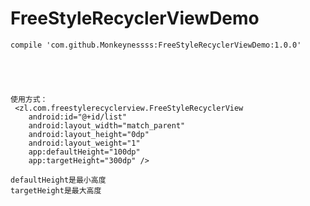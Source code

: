# FreeStyleRecyclerViewDemo
    compile 'com.github.Monkeynessss:FreeStyleRecyclerViewDemo:1.0.0'





    使用方式：
     <zl.com.freestylerecyclerview.FreeStyleRecyclerView
        android:id="@+id/list"
        android:layout_width="match_parent"
        android:layout_height="0dp"
        android:layout_weight="1"
        app:defaultHeight="100dp"
        app:targetHeight="300dp" />
        
    defaultHeight是最小高度
    targetHeight是最大高度
